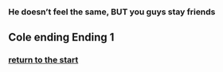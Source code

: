 ### He doesn’t feel the same, BUT you guys stay friends

## Cole ending Ending 1

### [return to the start](README.md)
